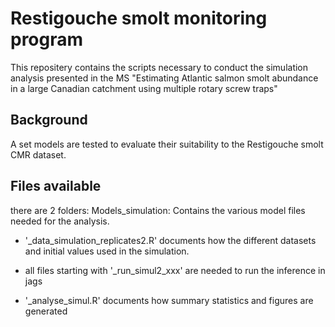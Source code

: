 # Restigouche smolt monitoring program

This repositery contains the scripts necessary to conduct the simulation analysis presented in the MS 
"Estimating Atlantic salmon smolt abundance in a large Canadian catchment using multiple rotary screw traps" 

## Background
A set models are tested to evaluate their suitability to the Restigouche smolt CMR dataset.


## Files available
there are 2 folders: 
Models_simulation: Contains the various model files needed for the analysis.  

+ '_data_simulation_replicates2.R' documents how the different datasets and initial values used in the simulation.

+ all files starting with '_run_simul2_xxx' are needed to run the inference in jags

+ '_analyse_simul.R' documents how summary statistics and figures are generated



